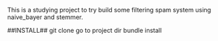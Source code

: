 This is a studying project to  try build some  filtering spam system using naive_bayer and stemmer.

##INSTALL##
git clone <project>
go to project dir
bundle install



